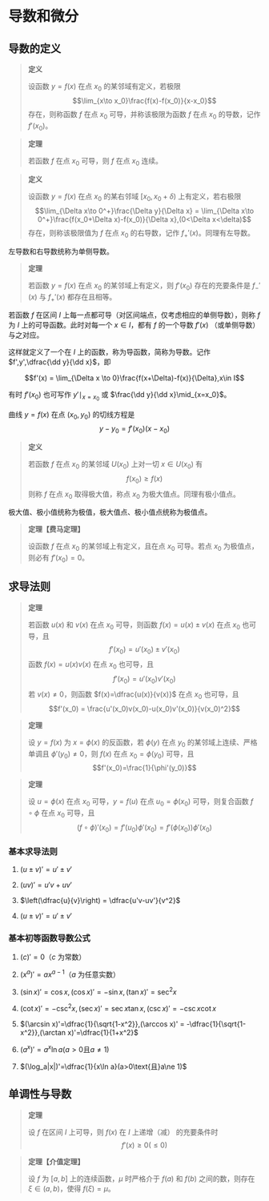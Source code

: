 # 导数和微分

## 导数的定义

> **定义**
>
> 设函数 $y=f(x)$ 在点 $x_0$ 的某邻域有定义，若极限
> $$\lim_{x\to x_0}\frac{f(x)-f(x_0)}{x-x_0}$$
> 存在，则称函数 $f$ 在点 $x_0$ 可导，并称该极限为函数 $f$ 在点 $x_0$ 的导数，记作 $f'(x_0)$。

> **定理**
>
> 若函数 $f$ 在点 $x_0$ 可导，则 $f$ 在点 $x_0$ 连续。

> **定义**
>
> 设函数 $y=f(x)$ 在点 $x_0$ 的某右邻域 $[x_0,x_0+\delta)$ 上有定义，若右极限
> $$\lim_{\Delta x\to 0^+}\frac{\Delta y}{\Delta x} = \lim_{\Delta x\to 0^+}\frac{f(x_0+\Delta x)-f(x_0)}{\Delta x},(0<\Delta x<\delta)$$
> 存在，则称该极限值为 $f$ 在点 $x_0$ 的右导数，记作 $f_+'(x)$。同理有左导数。

左导数和右导数统称为单侧导数。

> **定理**
>
> 若函数 $y=f(x)$ 在点 $x_0$ 的某邻域上有定义，则 $f'(x_0)$ 存在的充要条件是 $f_-'(x)$ 与 $f_+'(x)$ 都存在且相等。

若函数 $f$ 在区间 $I$ 上每一点都可导（对区间端点，仅考虑相应的单侧导数），则称 $f$ 为 $I$ 上的可导函数。此时对每一个 $x\in I$，都有 $f$ 的一个导数 $f'(x)$ （或单侧导数）与之对应。

这样就定义了一个在 $I$ 上的函数，称为导函数，简称为导数。记作 $f',y',\dfrac{\dd y}{\dd x}$，即

$$f'(x) = \lim_{\Delta x \to 0}\frac{f(x+\Delta)-f(x)}{\Delta},x\in I$$

有时 $f'(x_0)$ 也可写作 $y'\mid_{x=x_0}$ 或 $\frac{\dd y}{\dd x}\mid_{x=x_0}$。

曲线 $y = f(x)$ 在点 $(x_0,y_0)$ 的切线方程是
$$y-y_0 = f'(x_0)(x-x_0)$$

> **定义**
>
> 若函数 $f$ 在点 $x_0$ 的某邻域 $U(x_0)$ 上对一切 $x\in U(x_0)$ 有
> $$f(x_0) \geqslant f(x)$$
> 则称 $f$ 在点 $x_0$ 取得极大值，称点 $x_0$ 为极大值点。同理有极小值点。

极大值、极小值统称为极值，极大值点、极小值点统称为极值点。

> **定理【费马定理】**
>
> 设函数 $f$ 在点 $x_0$ 的某邻域上有定义，且在点 $x_0$ 可导。若点 $x_0$ 为极值点，则必有 $f'(x_0)=0$。

## 求导法则

> **定理**
>
> 若函数 $u(x)$ 和 $v(x)$ 在点 $x_0$ 可导，则函数 $f(x)=u(x)\pm v(x)$ 在点 $x_0$ 也可导，且
> $$f'(x_0) = u'(x_0)\pm v'(x_0)$$
> 函数 $f(x)=u(x)v(x)$ 在点 $x_0$ 也可导，且
> $$f'(x_0) = u'(x_0)v'(x_0)$$
> 若 $v(x)\ne 0$，则函数 $f(x)=\dfrac{u(x)}{v(x)}$ 在点 $x_0$ 也可导，且
> $$f'(x_0) = \frac{u'(x_0)v(x_0)-u(x_0)v'(x_0)}{v(x_0)^2}$$

> **定理**
>
> 设 $y=f(x)$ 为 $x=\phi(x)$ 的反函数，若 $\phi(y)$ 在点 $y_0$ 的某邻域上连续、严格单调且 $\phi'(y_0)\ne0$，则 $f(x)$ 在点 $x_0=\phi(y_0)$ 可导，且
> $$f'(x_0)=\frac{1}{\phi'(y_0)}$$

> **定理**
>
> 设 $u=\phi(x)$ 在点 $x_0$ 可导，$y=f(u)$ 在点 $u_0=\phi(x_0)$ 可导，则复合函数 $f\circ \phi$ 在点 $x_0$ 可导，且
> $$(f\circ \phi)'(x_0) = f'(u_0)\phi'(x_0) = f'(\phi(x_0))\phi'(x_0)$$

### 基本求导法则

1. $(u\pm v)' = u'\pm v'$

2. $(uv)' = u'v+uv'$

3. $\left(\dfrac{u}{v}\right) = \dfrac{u'v-uv'}{v^2}$

4. $(u\pm v)' = u'\pm v'$

### 基本初等函数导数公式

1. $(c)' = 0$（$c$ 为常数）

2. $(x^a)' = ax^{a-1}$（$a$ 为任意实数）

3. $(\sin x)' = \cos x,(\cos x)'=-\sin x,(\tan x)'=\sec^2x$

4. $(\cot x)' = -\csc^2 x,(\sec x)'=\sec x \tan x,(\csc x)'=-\csc x \cot x$

5. $(\arcsin x)'=\dfrac{1}{\sqrt{1-x^2}},(\arccos x)' = -\dfrac{1}{\sqrt{1-x^2}},(\arctan x)'=\dfrac{1}{1+x^2}$

6. $(a^x)'=a^x \ln a(a>0\text{且}a\ne 1)$

7. $(\log_a|x|)'=\dfrac{1}{x\ln a}(a>0\text{且}a\ne 1)$

## 单调性与导数

> **定理**
>
> 设 $f$ 在区间 $I$ 上可导，则 $f(x)$ 在 $I$ 上递增（减） 的充要条件时
> $$f'(x) \geqslant 0(\leqslant 0)$$

> **定理【介值定理】**
>
> 设 $f$ 为 $[a,b]$ 上的连续函数，$\mu$ 时严格介于 $f(a)$ 和 $f(b)$ 之间的数，则存在 $\xi\in (a,b)$，使得 $f(\xi)=\mu$。
